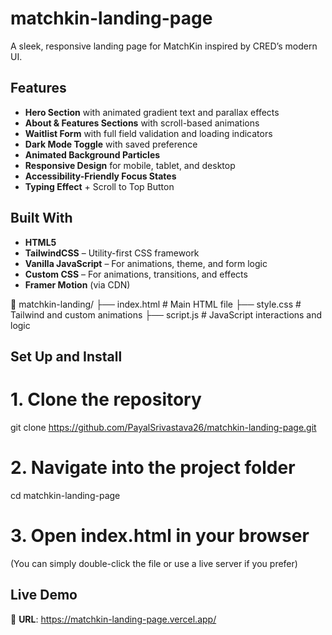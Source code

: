 # matchkin-landing-page
A sleek, responsive landing page for MatchKin inspired by CRED’s modern UI.

## Features

-  **Hero Section** with animated gradient text and parallax effects
- **About & Features Sections** with scroll-based animations
- **Waitlist Form** with full field validation and loading indicators
- **Dark Mode Toggle** with saved preference
- **Animated Background Particles**
- **Responsive Design** for mobile, tablet, and desktop
- **Accessibility-Friendly Focus States**
- **Typing Effect** + Scroll to Top Button

## Built With

- **HTML5**
- **TailwindCSS** – Utility-first CSS framework
- **Vanilla JavaScript** – For animations, theme, and form logic
- **Custom CSS** – For animations, transitions, and effects
- **Framer Motion** (via CDN)

📁 matchkin-landing/
├── index.html # Main HTML file
├── style.css # Tailwind and custom animations
├── script.js # JavaScript interactions and logic

## Set Up and Install

# 1. Clone the repository
git clone https://github.com/PayalSrivastava26/matchkin-landing-page.git

# 2. Navigate into the project folder
cd matchkin-landing-page

# 3. Open index.html in your browser
(You can simply double-click the file or use a live server if you prefer)

## Live Demo

🔗 **URL**: https://matchkin-landing-page.vercel.app/
